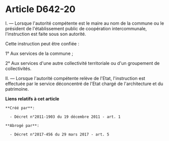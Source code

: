 # Article D642-20

I. ― Lorsque l'autorité compétente est le maire au nom de la commune ou le président de l'établissement public de coopération
intercommunale, l'instruction est faite sous son autorité. 

Cette instruction peut être confiée : 

1° Aux services de la commune ; 

2° Aux services d'une autre collectivité territoriale ou d'un groupement de collectivités. 

II. ― Lorsque l'autorité compétente relève de l'Etat, l'instruction est effectuée par le service déconcentré de l'Etat chargé
de l'architecture et du patrimoine.

**Liens relatifs à cet article**

	**Créé par**:

	  - Décret n°2011-1903 du 19 décembre 2011 - art. 1

	**Abrogé par**:

	  - Décret n°2017-456 du 29 mars 2017 - art. 5
